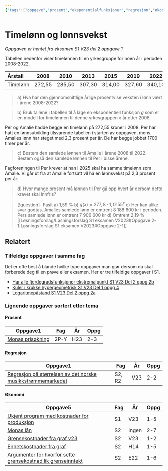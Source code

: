 ```yaml
---
{"tags":["oppgave","prosent","eksponentialfunksjoner","regresjon","økonomi","s1","del2"],"temaer":["prosent","eksponentialfunksjoner","regresjon","økonomi"],"alias":[null],"del":2,"oppgave":1,"fag":"s1","eksamen":"v23","dg-publish":true,"title":"Timelønn og lønnsvekst","date":"2023-05-29","modified":"2023-06-01","permalink":"/timelonn-og-lonnsvekst/","dgPassFrontmatter":true}
---
```



# Timelønn og lønnsvekst
<p><span><em>Oppgaven er hentet fra eksamen S1 V23 del 2 oppgave 1.</em></span></p>
Tabellen nedenfor viser timelønnen til en yrkesgruppe for noen år i perioden 2008-2022.

| Årstall | 2008 | 2010 | 2013 | 2015 | 2019 | 2022 |
| :--- | :---: | :---: | :---: | :---: | :---: | :---: |
| Timelønn | 272,55 | 285,50 | 307,30 | 314,00 | 327,60 | 340,10 |

>a) Hva har den gjennomsnittlige årlige prosentvise veksten i lønn vært i årene 2008-2022?

>b) Bruk tallene i tabellen til å lage en eksponentiell funksjon $g$ som er en modell for timelønnen til denne yrkesgruppen $x$ år etter 2008.

Per og Amalie hadde begge en timelønn på 272,55 kroner i 2008. Per har hatt en lønnsutvikling tilsvarende tabellen i starten av oppgaven, mens Amalies lønn har steget med 2,3 prosent per år. De har begge jobbet 1700 timer per år.

>c) Bestem den samlede lønnen til Amalie i årene 2008 til 2022. Bestem også den samlede lønnen til Per i disse årene.

Fagforeningen til Per krever at han i 2025 skal ha samme timelønn som Amalie. Vi går ut fra at Amalie fortsatt vil ha en lønnsvekst på 2,3 prosent per år.

>d) Hvor mange prosent må lønnen til Per gå opp hvert år dersom dette kravet skal innfris?

>[!question]- Fasit
>a) 1,59 %
>b) $g(x)=277{,}8\cdot 1{,}0155^x$
>c) Her kan ulike svar godtas. Amalies samlede lønn er omtrent 8 188 600 kr i perioden. Pers samlede lønn er omtrent 7 906 600 kr
>d) Omtrent 2,19 %
>[[Løsningsforslag/Løsningsforslag S1 eksamen V2023#Oppgave 2-1\|Løsningsforslag S1 eksamen V2023#Oppgave 2-1]]

## Relatert
<h3><span>Tilfeldige oppgaver i samme fag</span></h3><p><span>Det er ofte best å blande hvilke type oppgaver man gjør dersom du skal forberede deg til en prøve eller eksamen. Her er tre tilfeldige oppgaver i S1.</span></p><div><ul class="dataview list-view-ul"><li><span><a data-tooltip-position="top" aria-label="Har alle fjerdegradsfunksjoner ekstremalpunkt.md" data-href="Har alle fjerdegradsfunksjoner ekstremalpunkt.md" href="Har alle fjerdegradsfunksjoner ekstremalpunkt.md" class="internal-link" target="_blank" rel="noopener">Har alle fjerdegradsfunksjoner ekstremalpunkt S1 V23 Del 2 oppg 2b</a></span></li><li><span><a data-tooltip-position="top" aria-label="Kuler i krukke hypergeometrisk.md" data-href="Kuler i krukke hypergeometrisk.md" href="Kuler i krukke hypergeometrisk.md" class="internal-link" target="_blank" rel="noopener">Kuler i krukke hypergeometrisk S1 V23 Del 1 oppg 4</a></span></li><li><span><a data-tooltip-position="top" aria-label="Logaritmepåstand.md" data-href="Logaritmepåstand.md" href="Logaritmepåstand.md" class="internal-link" target="_blank" rel="noopener">Logaritmepåstand S1 V23 Del 2 oppg 2a</a></span></li></ul></div><h3><span>Lignende oppgaver sortert etter tema</span></h3><h4><span>Prosent</span></h4><div><table class="dataview table-view-table"><thead class="table-view-thead"><tr class="table-view-tr-header"><th class="table-view-th"><span>Oppgave</span><span class="dataview small-text">1</span></th><th class="table-view-th"><span>Fag</span></th><th class="table-view-th"><span>År</span></th><th class="table-view-th"><span>Oppg</span></th></tr></thead><tbody class="table-view-tbody"><tr><td><span><a data-tooltip-position="top" aria-label="Monas prisøkning.md" data-href="Monas prisøkning.md" href="Monas prisøkning.md" class="internal-link" target="_blank" rel="noopener">Monas prisøkning</a></span></td><td><span>2P-Y</span></td><td><span>H23</span></td><td><span>2-3</span></td></tr></tbody></table></div><h4><span>Regresjon</span></h4><div><table class="dataview table-view-table"><thead class="table-view-thead"><tr class="table-view-tr-header"><th class="table-view-th"><span>Oppgave</span><span class="dataview small-text">1</span></th><th class="table-view-th"><span>Fag</span></th><th class="table-view-th"><span>År</span></th><th class="table-view-th"><span>Oppg</span></th></tr></thead><tbody class="table-view-tbody"><tr><td><span><a data-tooltip-position="top" aria-label="Regresjon på størrelsen av det norske musikkstrømmemarkedet.md" data-href="Regresjon på størrelsen av det norske musikkstrømmemarkedet.md" href="Regresjon på størrelsen av det norske musikkstrømmemarkedet.md" class="internal-link" target="_blank" rel="noopener">Regresjon på størrelsen av det norske musikkstrømmemarkedet</a></span></td><td><span>S2, R2</span></td><td><span>V23</span></td><td><span>2-2</span></td></tr></tbody></table></div><h4><span>Økonomi</span></h4><div><table class="dataview table-view-table"><thead class="table-view-thead"><tr class="table-view-tr-header"><th class="table-view-th"><span>Oppgave</span><span class="dataview small-text">5</span></th><th class="table-view-th"><span>Fag</span></th><th class="table-view-th"><span>År</span></th><th class="table-view-th"><span>Oppg</span></th></tr></thead><tbody class="table-view-tbody"><tr><td><span><a data-tooltip-position="top" aria-label="Ukjent program med kostnader for produksjon.md" data-href="Ukjent program med kostnader for produksjon.md" href="Ukjent program med kostnader for produksjon.md" class="internal-link" target="_blank" rel="noopener">Ukjent program med kostnader for produksjon</a></span></td><td><span>S1</span></td><td><span>V23</span></td><td><span>1-5</span></td></tr><tr><td><span><a data-tooltip-position="top" aria-label="Monas lån.md" data-href="Monas lån.md" href="Monas lån.md" class="internal-link" target="_blank" rel="noopener">Monas lån</a></span></td><td><span>S2</span></td><td><span>Ingen</span></td><td><span>2-7</span></td></tr><tr><td><span><a data-tooltip-position="top" aria-label="Grensekostnader fra graf v23.md" data-href="Grensekostnader fra graf v23.md" href="Grensekostnader fra graf v23.md" class="internal-link" target="_blank" rel="noopener">Grensekostnader fra graf v23</a></span></td><td><span>S2</span></td><td><span>V23</span></td><td><span>1-2</span></td></tr><tr><td><span><a data-tooltip-position="top" aria-label="Enhetskostnader fra graf.md" data-href="Enhetskostnader fra graf.md" href="Enhetskostnader fra graf.md" class="internal-link" target="_blank" rel="noopener">Enhetskostnader fra graf</a></span></td><td><span>S2</span></td><td><span>H14</span></td><td><span>1-5</span></td></tr><tr><td><span><a data-tooltip-position="top" aria-label="Argumenter for hvorfor sette grensekostnad lik grenseinntekt.md" data-href="Argumenter for hvorfor sette grensekostnad lik grenseinntekt.md" href="Argumenter for hvorfor sette grensekostnad lik grenseinntekt.md" class="internal-link" target="_blank" rel="noopener">Argumenter for hvorfor sette grensekostnad lik grenseinntekt</a></span></td><td><span>S2</span></td><td><span>E22</span></td><td><span>1-6</span></td></tr></tbody></table></div>
